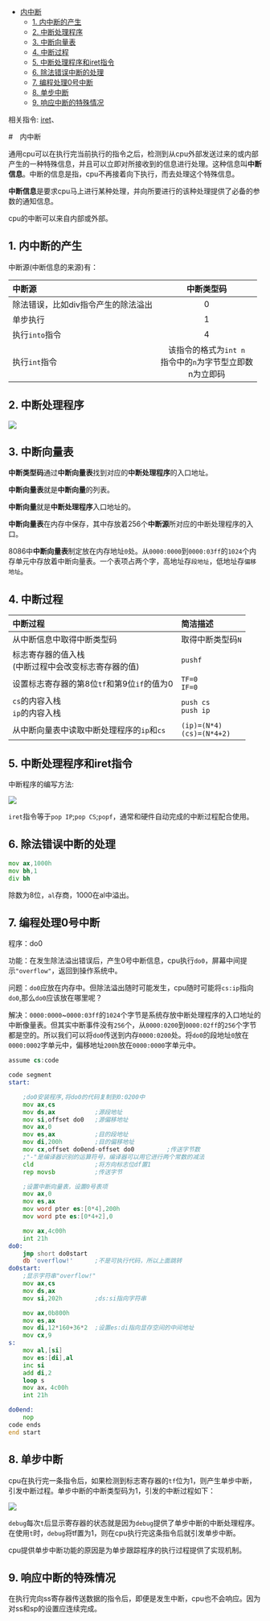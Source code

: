 <!-- @import "[TOC]" {cmd="toc" depthFrom=1 depthTo=6 orderedList=false} -->

<!-- code_chunk_output -->

* [内中断](#内中断)
	* [1. 内中断的产生](#1-内中断的产生)
	* [2. 中断处理程序](#2-中断处理程序)
	* [3. 中断向量表](#3-中断向量表)
	* [4. 中断过程](#4-中断过程)
	* [5. 中断处理程序和iret指令](#5-中断处理程序和iret指令)
	* [6. 除法错误中断的处理](#6-除法错误中断的处理)
	* [7. 编程处理0号中断](#7-编程处理0号中断)
	* [8. 单步中断](#8-单步中断)
	* [9. 响应中断的特殊情况](#9-响应中断的特殊情况)

<!-- /code_chunk_output -->

相关指令: [iret](#5-中断处理程序和iret指令)、

#　内中断

通用cpu可以在执行完当前执行的指令之后，检测到从cpu外部发送过来的或内部产生的一种特殊信息，并且可以立即对所接收到的信息进行处理。这种信息叫**中断信息**。中断的信息是指，cpu不再接着向下执行，而去处理这个特殊信息。

**中断信息**是要求cpu马上进行某种处理，并向所要进行的该种处理提供了必备的参数的通知信息。

cpu的中断可以来自内部或外部。

## 1. 内中断的产生

中断源(中断信息的来源)有：

|中断源|中断类型码|
|:---|:---:|
|除法错误，比如div指令产生的除法溢出|0|
|单步执行|1|
|执行`into`指令|4|
|执行`int`指令|该指令的格式为`int n`<br>指令中的`n`为字节型立即数<br>n为立即码|

## 2. 中断处理程序

![](./image/中断处理程序.png)

## 3. 中断向量表

**中断类型码**通过**中断向量表**找到对应的**中断处理程序**的入口地址。

**中断向量表**就是**中断向量**的列表。

**中断向量**就是**中断处理程序**入口地址的。

**中断向量表**在内存中保存，其中存放着256个**中断源**所对应的中断处理程序的入口。

8086中**中断向量表**制定放在内存地址`0`处。从`0000:0000`到`0000:03ff`的`1024`个内存单元中存放着中断向量表。一个表项占两个字，高地址存`段地址`，低地址存`偏移地址`。

## 4. 中断过程

|中断过程|简洁描述|
|:---|:---|
|从中断信息中取得中断类型码|取得中断类型码`N`|
|标志寄存器的值入栈<br>(中断过程中会改变标志寄存器的值)|`pushf`|
|设置标志寄存器的第8位`tf`和第9位`if`的值为0|`TF=0`<br>`IF=0`|
|`cs`的内容入栈<br>`ip`的内容入栈|`push cs`<br>`push ip`|
|从中断向量表中读取中断处理程序的`ip`和`cs`|`(ip)=(N*4)`<br>`(cs)=(N*4+2)`|


## 5. 中断处理程序和iret指令

中断程序的编写方法:

![](./image/中断程序的编写步骤.png)

`iret`指令等于`pop IP`;`pop CS`;`popf`，通常和硬件自动完成的中断过程配合使用。

## 6. 除法错误中断的处理

```asm
mov ax,1000h
mov bh,1
div bh
```

除数为8位，`al`存商，1000在al中溢出。

## 7. 编程处理0号中断

程序：do0

功能：在发生除法溢出错误后，产生0号中断信息，cpu执行`do0`，屏幕中间提示`"overflow"`，返回到操作系统中。

问题：`do0`应放在内存中。但除法溢出随时可能发生，cpu随时可能将`cs:ip`指向`do0`,那么`do0`应该放在哪里呢？

解决：`0000:0000`~`0000:03ff`的`1024`个字节是系统存放中断处理程序的入口地址的中断像量表。但其实中断事件没有`256`个，从`0000:0200`到`0000:02ff`的`256`个字节都是空的。所以我们可以将`do0`传送到内存`0000:0200`处。将`do0`的段地址`0`放在`0000:0002`字单元中，偏移地址`200h`放在`0000:0000`字单元中。

```asm
assume cs:code

code segment
start:

	;do0安装程序,将do0的代码复制到0:0200中
	mov ax,cs
	mov ds,ax			;源段地址
	mov si,offset do0	;源偏移地址
	mov ax,0
	mov es,ax			;目的段地址
	mov di,200h			;目的偏移地址
	mov cx,offset do0end-offset do0			;传送字节数
	;"-"是编译器识别的运算符号，编译器可以用它进行两个常数的减法
	cld					;将方向标志位df置1
	rep movsb			;传送字节

	;设置中断向量表，设置0号表项
	mov ax,0
	mov es,ax
	mov word pter es:[0*4],200h
	mov word pte es:[0*4+2],0

	mov ax,4c00h
	int 21h
do0:
	jmp short do0start
	db 'overflow!'		;不是可执行代码，所以上面跳转
do0start:
	;显示字符串"overflow!"	
	mov ax,cs
	mov ds,ax
	mov si,202h			;ds:si指向字符串

	mov ax,0b800h
	mov es,ax
	mov di,12*160+36*2	;设置es:di指向显存空间的中间地址
	mov cx,9
s:
	mov al,[si]
	mov es:[di],al
	inc si
	add di,2
	loop s
	mov ax，4c00h
	int 21h

do0end:
	nop
code ends
end start
```

## 8. 单步中断

cpu在执行完一条指令后，如果检测到标志寄存器的`tf`位为1，则产生单步中断，引发中断过程。单步中断的中断类型码为1，引发的中断过程如下：

![](./image/单步中断.png)

`debug`每次`t`后显示寄存器的状态就是因为`debug`提供了单步中断的中断处理程序。在使用`t`时，`debug`将tf置为1，则在cpu执行完这条指令后就引发单步中断。

cpu提供单步中断功能的原因是为单步跟踪程序的执行过程提供了实现机制。

## 9. 响应中断的特殊情况

在执行完向ss寄存器传送数据的指令后，即便是发生中断，cpu也不会响应。因为对ss和sp的设置应连续完成。
 

